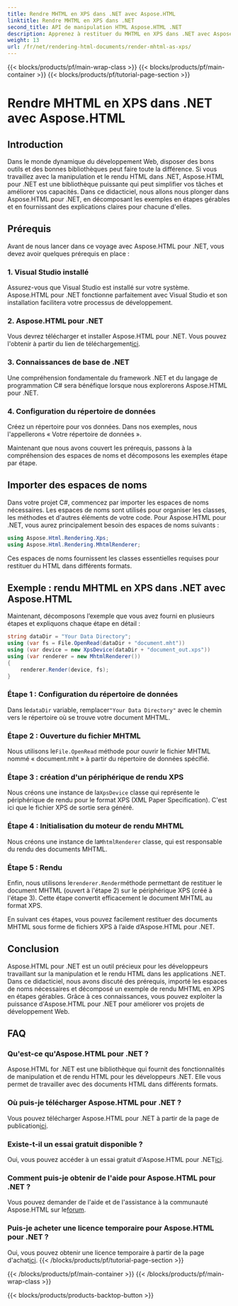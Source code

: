 ```yaml
---
title: Rendre MHTML en XPS dans .NET avec Aspose.HTML
linktitle: Rendre MHTML en XPS dans .NET
second_title: API de manipulation HTML Aspose.HTML .NET
description: Apprenez à restituer du MHTML en XPS dans .NET avec Aspose.HTML. Améliorez vos compétences en manipulation HTML et boostez vos projets de développement Web !
weight: 13
url: /fr/net/rendering-html-documents/render-mhtml-as-xps/
---
```


{{< blocks/products/pf/main-wrap-class >}}
{{< blocks/products/pf/main-container >}}
{{< blocks/products/pf/tutorial-page-section >}}

# Rendre MHTML en XPS dans .NET avec Aspose.HTML

## Introduction

Dans le monde dynamique du développement Web, disposer des bons outils et des bonnes bibliothèques peut faire toute la différence. Si vous travaillez avec la manipulation et le rendu HTML dans .NET, Aspose.HTML pour .NET est une bibliothèque puissante qui peut simplifier vos tâches et améliorer vos capacités. Dans ce didacticiel, nous allons nous plonger dans Aspose.HTML pour .NET, en décomposant les exemples en étapes gérables et en fournissant des explications claires pour chacune d'elles.

## Prérequis

Avant de nous lancer dans ce voyage avec Aspose.HTML pour .NET, vous devez avoir quelques prérequis en place :

### 1. Visual Studio installé

Assurez-vous que Visual Studio est installé sur votre système. Aspose.HTML pour .NET fonctionne parfaitement avec Visual Studio et son installation facilitera votre processus de développement.

### 2. Aspose.HTML pour .NET

 Vous devrez télécharger et installer Aspose.HTML pour .NET. Vous pouvez l'obtenir à partir du lien de téléchargement[ici](https://releases.aspose.com/html/net/).

### 3. Connaissances de base de .NET

Une compréhension fondamentale du framework .NET et du langage de programmation C# sera bénéfique lorsque nous explorerons Aspose.HTML pour .NET.

### 4. Configuration du répertoire de données

Créez un répertoire pour vos données. Dans nos exemples, nous l'appellerons « Votre répertoire de données ».

Maintenant que nous avons couvert les prérequis, passons à la compréhension des espaces de noms et décomposons les exemples étape par étape.

## Importer des espaces de noms

Dans votre projet C#, commencez par importer les espaces de noms nécessaires. Les espaces de noms sont utilisés pour organiser les classes, les méthodes et d'autres éléments de votre code. Pour Aspose.HTML pour .NET, vous aurez principalement besoin des espaces de noms suivants :

```csharp
using Aspose.Html.Rendering.Xps;
using Aspose.Html.Rendering.MhtmlRenderer;
```

Ces espaces de noms fournissent les classes essentielles requises pour restituer du HTML dans différents formats.

## Exemple : rendu MHTML en XPS dans .NET avec Aspose.HTML

Maintenant, décomposons l’exemple que vous avez fourni en plusieurs étapes et expliquons chaque étape en détail :

```csharp
string dataDir = "Your Data Directory";
using (var fs = File.OpenRead(dataDir + "document.mht"))
using (var device = new XpsDevice(dataDir + "document_out.xps"))
using (var renderer = new MhtmlRenderer())
{
    renderer.Render(device, fs);
}
```

### Étape 1 : Configuration du répertoire de données

 Dans le`dataDir` variable, remplacer`"Your Data Directory"` avec le chemin vers le répertoire où se trouve votre document MHTML.

### Étape 2 : Ouverture du fichier MHTML

 Nous utilisons le`File.OpenRead` méthode pour ouvrir le fichier MHTML nommé « document.mht » à partir du répertoire de données spécifié.

### Étape 3 : création d'un périphérique de rendu XPS

 Nous créons une instance de la`XpsDevice` classe qui représente le périphérique de rendu pour le format XPS (XML Paper Specification). C'est ici que le fichier XPS de sortie sera généré.

### Étape 4 : Initialisation du moteur de rendu MHTML

 Nous créons une instance de la`MhtmlRenderer` classe, qui est responsable du rendu des documents MHTML.

### Étape 5 : Rendu

 Enfin, nous utilisons le`renderer.Render`méthode permettant de restituer le document MHTML (ouvert à l'étape 2) sur le périphérique XPS (créé à l'étape 3). Cette étape convertit efficacement le document MHTML au format XPS.

En suivant ces étapes, vous pouvez facilement restituer des documents MHTML sous forme de fichiers XPS à l’aide d’Aspose.HTML pour .NET.

## Conclusion

Aspose.HTML pour .NET est un outil précieux pour les développeurs travaillant sur la manipulation et le rendu HTML dans les applications .NET. Dans ce didacticiel, nous avons discuté des prérequis, importé les espaces de noms nécessaires et décomposé un exemple de rendu MHTML en XPS en étapes gérables. Grâce à ces connaissances, vous pouvez exploiter la puissance d'Aspose.HTML pour .NET pour améliorer vos projets de développement Web.

## FAQ

### Qu'est-ce qu'Aspose.HTML pour .NET ?
Aspose.HTML for .NET est une bibliothèque qui fournit des fonctionnalités de manipulation et de rendu HTML pour les développeurs .NET. Elle vous permet de travailler avec des documents HTML dans différents formats.

### Où puis-je télécharger Aspose.HTML pour .NET ?
 Vous pouvez télécharger Aspose.HTML pour .NET à partir de la page de publication[ici](https://releases.aspose.com/html/net/).

### Existe-t-il un essai gratuit disponible ?
 Oui, vous pouvez accéder à un essai gratuit d'Aspose.HTML pour .NET[ici](https://releases.aspose.com/).

### Comment puis-je obtenir de l'aide pour Aspose.HTML pour .NET ?
Vous pouvez demander de l'aide et de l'assistance à la communauté Aspose.HTML sur le[forum](https://forum.aspose.com/).

### Puis-je acheter une licence temporaire pour Aspose.HTML pour .NET ?
 Oui, vous pouvez obtenir une licence temporaire à partir de la page d'achat[ici](https://purchase.aspose.com/temporary-license/).
{{< /blocks/products/pf/tutorial-page-section >}}

{{< /blocks/products/pf/main-container >}}
{{< /blocks/products/pf/main-wrap-class >}}

{{< blocks/products/products-backtop-button >}}
